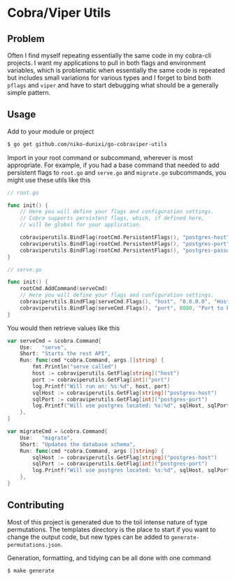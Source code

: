 # Cobra/Viper Utils

## Problem
Often I find myself repeating essentially the same code in my cobra-cli projects.
I want my applications to pull in both flags and environment variables, which is
problematic when essentially the same code is repeated but includes small variations
for various types and I forget to bind both `pflags` and `viper` and have to start
debugging what should be a generally simple pattern.

## Usage

Add to your module or project
```bash
$ go get github.com/niko-dunixi/go-cobraviper-utils
```

Import in your root command or subcommand, wherever is most appropriate.
For example, if you had a base command that needed to add persistent flags to `root.go`
and `serve.go` and `migrate.go` subcommands, you might use these utils like this
```go
// root.go

func init() {
	// Here you will define your flags and configuration settings.
	// Cobra supports persistent flags, which, if defined here,
	// will be global for your application.

	cobraviperutils.BindFlag(rootCmd.PersistentFlags(), "postgres-host", "127.0.0.1", "Host or IP of database")
	cobraviperutils.BindFlag(rootCmd.PersistentFlags(), "postgres-port", 5432, "Port of database")
	cobraviperutils.BindFlag(rootCmd.PersistentFlags(), "postgres-password", "", "Password of database")
}
```

```go
// serve.go

func init() {
	rootCmd.AddCommand(serveCmd)
	// Here you will define your flags and configuration settings.
	cobraviperutils.BindFlag(serveCmd.Flags(), "host", "0.0.0.0", "Host to bind server")
	cobraviperutils.BindFlag(serveCmd.Flags(), "port", 8080, "Port to bind server")
}
```

You would then retrieve values like this
```go
var serveCmd = &cobra.Command{
	Use:   "serve",
	Short: "Starts the rest API",
	Run: func(cmd *cobra.Command, args []string) {
		fmt.Println("serve called")
		host := cobraviperutils.GetFlag[string]("host")
		port := cobraviperutils.GetFlag[int]("port")
		log.Printf("Will run on: %s:%d", host, port)
		sqlHost := cobraviperutils.GetFlag[string]("postgres-host")
		sqlPort := cobraviperutils.GetFlag[int]("postgres-port")
		log.Printf("Will use postgres located: %s:%d", sqlHost, sqlPort)
	},
}

var migrateCmd = &cobra.Command{
	Use:   "migrate",
	Short: "Updates the database schema",
	Run: func(cmd *cobra.Command, args []string) {
		sqlHost := cobraviperutils.GetFlag[string]("postgres-host")
		sqlPort := cobraviperutils.GetFlag[int]("postgres-port")
		log.Printf("Will use postgres located: %s:%d", sqlHost, sqlPort)
	},
}
```

## Contributing

Most of this project is generated due to the toil intense nature of type permutations.
The templates directory is the place to start if you want to change the output code, but
new types can be added to `generate-permutations.json`.

Generation, formatting, and tidying can be all done with one command

```bash
$ make generate
```
